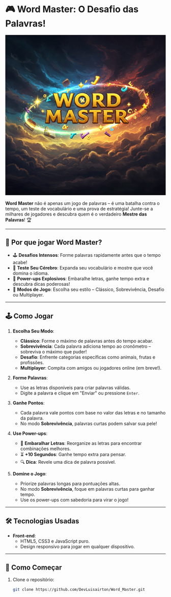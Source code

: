 # 🎮 Word Master: O Desafio das Palavras!

![Word Master Banner](/assets/img/banner.jpg) <!-- Substitua por um banner épico do jogo -->

**Word Master** não é apenas um jogo de palavras – é uma batalha contra o tempo, um teste de vocabulário e uma prova de estratégia! Junte-se a milhares de jogadores e descubra quem é o verdadeiro **Mestre das Palavras**! 🏆

---

## 🌟 Por que jogar Word Master?

- 🕹️ **Desafios Intensos**: Forme palavras rapidamente antes que o tempo acabe!
- 🧠 **Teste Seu Cérebro**: Expanda seu vocabulário e mostre que você domina o idioma.
- 🚀 **Power-ups Explosivos**: Embaralhe letras, ganhe tempo extra e descubra dicas poderosas!
- 🏅 **Modos de Jogo**: Escolha seu estilo – Clássico, Sobrevivência, Desafio ou Multiplayer.

---

## 🕹️ Como Jogar

1. **Escolha Seu Modo**:
   - **Clássico**: Forme o máximo de palavras antes do tempo acabar.
   - **Sobrevivência**: Cada palavra adiciona tempo ao cronômetro – sobreviva o máximo que puder!
   - **Desafio**: Enfrente categorias específicas como animais, frutas e profissões.
   - **Multiplayer**: Compita com amigos ou jogadores online (em breve!).

2. **Forme Palavras**:
   - Use as letras disponíveis para criar palavras válidas.
   - Digite a palavra e clique em "Enviar" ou pressione `Enter`.

3. **Ganhe Pontos**:
   - Cada palavra vale pontos com base no valor das letras e no tamanho da palavra.
   - No modo **Sobrevivência**, palavras curtas podem salvar sua pele!

4. **Use Power-ups**:
   - 🎲 **Embaralhar Letras**: Reorganize as letras para encontrar combinações melhores.
   - ⏳ **+10 Segundos**: Ganhe tempo extra para pensar.
   - 🔍 **Dica**: Revele uma dica de palavra possível.

5. **Domine o Jogo**:
   - Priorize palavras longas para pontuações altas.
   - No modo **Sobrevivência**, foque em palavras curtas para ganhar tempo.
   - Use os power-ups com sabedoria para virar o jogo!


---

## 🛠️ Tecnologias Usadas

- **Front-end**:
  - HTML5, CSS3 e JavaScript puro.
  - Design responsivo para jogar em qualquer dispositivo.

---

## 🚀 Como Começar

1. Clone o repositório:
   ```bash
   git clone https://github.com/DevLuisairton/Word_Master.git